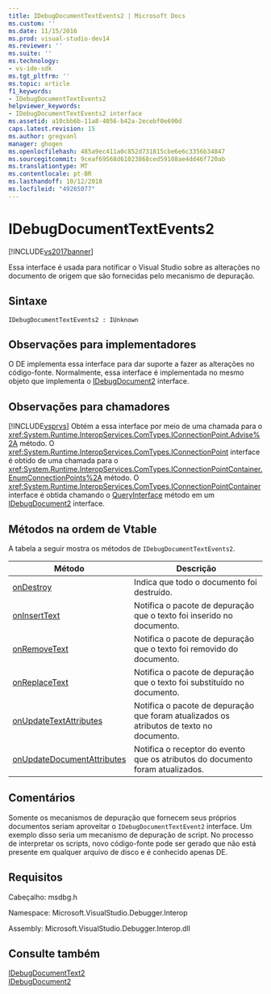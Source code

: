 ```yaml
---
title: IDebugDocumentTextEvents2 | Microsoft Docs
ms.custom: ''
ms.date: 11/15/2016
ms.prod: visual-studio-dev14
ms.reviewer: ''
ms.suite: ''
ms.technology:
- vs-ide-sdk
ms.tgt_pltfrm: ''
ms.topic: article
f1_keywords:
- IDebugDocumentTextEvents2
helpviewer_keywords:
- IDebugDocumentTextEvents2 interface
ms.assetid: a10cbb6b-11a8-4056-b42a-2ecebf0e690d
caps.latest.revision: 15
ms.author: gregvanl
manager: ghogen
ms.openlocfilehash: 485a9ec411a0c852d731815cbe6e6c3356b34847
ms.sourcegitcommit: 9ceaf69568d61023868ced59108ae4dd46f720ab
ms.translationtype: MT
ms.contentlocale: pt-BR
ms.lasthandoff: 10/12/2018
ms.locfileid: "49265077"
---
```

# <a name="idebugdocumenttextevents2"></a>IDebugDocumentTextEvents2
[!INCLUDE[vs2017banner](../../../includes/vs2017banner.md)]

Essa interface é usada para notificar o Visual Studio sobre as alterações no documento de origem que são fornecidas pelo mecanismo de depuração.  
  
## <a name="syntax"></a>Sintaxe  
  
```  
IDebugDocumentTextEvents2 : IUnknown  
```  
  
## <a name="notes-for-implementers"></a>Observações para implementadores  
 O DE implementa essa interface para dar suporte a fazer as alterações no código-fonte. Normalmente, essa interface é implementada no mesmo objeto que implementa o [IDebugDocument2](../../../extensibility/debugger/reference/idebugdocument2.md) interface.  
  
## <a name="notes-for-callers"></a>Observações para chamadores  
 [!INCLUDE[vsprvs](../../../includes/vsprvs-md.md)] Obtém a essa interface por meio de uma chamada para o <xref:System.Runtime.InteropServices.ComTypes.IConnectionPoint.Advise%2A> método. O <xref:System.Runtime.InteropServices.ComTypes.IConnectionPoint> interface é obtido de uma chamada para o <xref:System.Runtime.InteropServices.ComTypes.IConnectionPointContainer.EnumConnectionPoints%2A> método. O <xref:System.Runtime.InteropServices.ComTypes.IConnectionPointContainer> interface é obtida chamando o [QueryInterface](http://msdn.microsoft.com/library/62fce95e-aafa-4187-b50b-e6611b74c3b3) método em um [IDebugDocument2](../../../extensibility/debugger/reference/idebugdocument2.md) interface.  
  
## <a name="methods-in-vtable-order"></a>Métodos na ordem de Vtable  
 A tabela a seguir mostra os métodos de `IDebugDocumentTextEvents2`.  
  
|Método|Descrição|  
|------------|-----------------|  
|[onDestroy](../../../extensibility/debugger/reference/idebugdocumenttextevents2-ondestroy.md)|Indica que todo o documento foi destruído.|  
|[onInsertText](../../../extensibility/debugger/reference/idebugdocumenttextevents2-oninserttext.md)|Notifica o pacote de depuração que o texto foi inserido no documento.|  
|[onRemoveText](../../../extensibility/debugger/reference/idebugdocumenttextevents2-onremovetext.md)|Notifica o pacote de depuração que o texto foi removido do documento.|  
|[onReplaceText](../../../extensibility/debugger/reference/idebugdocumenttextevents2-onreplacetext.md)|Notifica o pacote de depuração que o texto foi substituído no documento.|  
|[onUpdateTextAttributes](../../../extensibility/debugger/reference/idebugdocumenttextevents2-onupdatetextattributes.md)|Notifica o pacote de depuração que foram atualizados os atributos de texto no documento.|  
|[onUpdateDocumentAttributes](../../../extensibility/debugger/reference/idebugdocumenttextevents2-onupdatedocumentattributes.md)|Notifica o receptor do evento que os atributos do documento foram atualizados.|  
  
## <a name="remarks"></a>Comentários  
 Somente os mecanismos de depuração que fornecem seus próprios documentos seriam aproveitar o `IDebugDocumentTextEvent2` interface. Um exemplo disso seria um mecanismo de depuração de script. No processo de interpretar os scripts, novo código-fonte pode ser gerado que não está presente em qualquer arquivo de disco e é conhecido apenas DE.  
  
## <a name="requirements"></a>Requisitos  
 Cabeçalho: msdbg.h  
  
 Namespace: Microsoft.VisualStudio.Debugger.Interop  
  
 Assembly: Microsoft.VisualStudio.Debugger.Interop.dll  
  
## <a name="see-also"></a>Consulte também  
 [IDebugDocumentText2](../../../extensibility/debugger/reference/idebugdocumenttext2.md)   
 [IDebugDocument2](../../../extensibility/debugger/reference/idebugdocument2.md)

